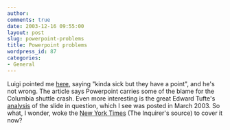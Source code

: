 ```yaml
---
author:
comments: true
date: 2003-12-16 09:55:00
layout: post
slug: powerpoint-problems
title: Powerpoint problems
wordpress_id: 87
categories:
- General
---
```


Luigi pointed me [here,](http://www.theinquirer.net/?article=13183) saying "kinda sick but they have a point",  and he's not wrong. The article says Powerpoint carries some of the blame for the Columbia shuttle crash. Even more interesting is the great Edward Tufte's [analysis](http://www.edwardtufte.com/bboard/q-and-a-fetch-msg?msg_id=0000Rs&topic_id=1&topic=Ask%20E.T) of the slide in question, which I see was posted in March 2003. So what, I wonder, woke the [New York Times](http://www.nytimes.com/2003/12/14/magazine/14POWER.html?ex=1071982800&en=799ad449b398c2d7&ei=5062&partner=GOOGLE) (The Inquirer's source) to cover it now?
